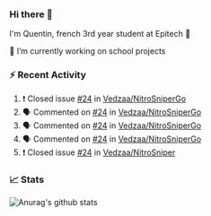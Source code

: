 ### Hi there 👋

I'm Quentin, french 3rd year student at Epitech :raised_hands: 

🔭 I’m currently working on school projects

### :zap: Recent Activity

<!--START_SECTION:activity-->
1. ❗️ Closed issue [#24](https://github.com//Vedzaa/NitroSniperGo/issues/24) in [Vedzaa/NitroSniperGo](https://github.com//Vedzaa/NitroSniperGo)
2. 🗣 Commented on [#24](https://github.com//Vedzaa/NitroSniperGo/issues/24) in [Vedzaa/NitroSniperGo](https://github.com//Vedzaa/NitroSniperGo)
3. 🗣 Commented on [#24](https://github.com//Vedzaa/NitroSniperGo/issues/24) in [Vedzaa/NitroSniperGo](https://github.com//Vedzaa/NitroSniperGo)
4. 🗣 Commented on [#24](https://github.com//Vedzaa/NitroSniperGo/issues/24) in [Vedzaa/NitroSniperGo](https://github.com//Vedzaa/NitroSniperGo)
5. ❗️ Closed issue [#24](https://github.com//Vedzaa/NitroSniper/issues/24) in [Vedzaa/NitroSniper](https://github.com//Vedzaa/NitroSniper)
<!--END_SECTION:activity-->


### 📈 Stats

![Anurag's github stats](https://github-readme-stats.vercel.app/api?username=vedzaa&show_icons=false&theme=dark)
